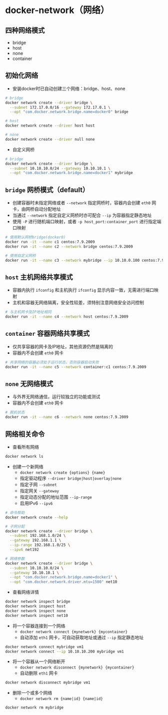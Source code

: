 # docker-network（网络）

## 四种网络模式

- bridge
- host
- none
- container

## 初始化网络

- 安装docker时已自动创建三个网络：bridge、host、none

```sh
# bridge
docker network create --driver bridge \
  --subnet 172.17.0.0/16 --gateway 172.17.0.1 \
  --opt "com.docker.network.bridge.name=docker0" bridge
```

```sh
# host
docker network create --driver host host
```

```sh
# none
docker network create --driver null none
```

- 自定义网桥

```sh
# bridge 
docker network create --driver bridge \
  --subnet 10.10.10.0/24 --gateway 10.10.10.1 \
  --opt "com.docker.network.bridge.name=docker1" mybridge
```

## `bridge` 网桥模式（default）

- 创建容器时未指定网络或者 `--network` 指定网桥时，容器内会创建 `eth0` 网卡，由网桥自动分配地址
- 当通过 `--network` 指定自定义网桥时亦可配合 `--ip` 为容器指定静态地址
- 使用 `-P` 进行随机端口映射，或者 `-p host_port:container_port` 进行指定端口映射

```sh
# 使用默认网桥bridge(docker0)
docker run -it --name c1 centos:7.9.2009
docker run -it --name c2 --network bridge centos:7.9.2009
```

```sh
# 使用自定义网桥
docker run -it --name c3 --network mybridge --ip 10.10.0.100 centos:7.9.2009
```

## `host` 主机网络共享模式

- 容器内执行 `ifconfig` 和主机执行 `ifconfig` 显示内容一致，无需进行端口映射
- 主机和容器无网络隔离，安全性较差，须特别注意网络安全访问控制

```sh
# 与主机网卡及IP地址相同
docker run -it --name c4 --network host centos:7.9.2009
```

## `container` 容器网络共享模式

- 仅共享容器的网卡及IP地址，其他资源仍然是隔离的
- 容器内不会创建 `eth0` 网卡

```sh
# 共享网络的容器必须处于运行状态，否则容器启动失败
docker run -it --name c5 --network container:c1 centos:7.9.2009
```

## `none` 无网络模式

- 与外界无网络通信，运行较独立的功能或测试
- 容器内不会创建 `eth0` 网卡

```sh
# 脱机状态
docker run -it --name c6 --network none centos:7.9.2009
```

## 网络相关命令

- 查看所有网络

```sh
docker network ls
```

- 创建一个新网络
  - `docker network create {options} {name}`
  - 指定驱动程序 `--driver bridge|host|overlay|none`
  - 指定子网 `--subnet`
  - 指定网关 `--gateway`
  - 指定动态分配的地址范围 `--ip-range`
  - 启用IPv6 `--ipv6`

```sh
# 命令帮助
docker network create --help
```

```sh
# 子网分配
docker network create --driver bridge \
  --subnet 192.168.1.0/24 \
  --gateway 192.168.1.1 \
  --ip-range 192.168.1.0/25 \
  --ipv6 net192
```

```sh
# 网络参数
docker network create --driver bridge \
  --subnet 10.10.10.0/24 \
  --gateway 10.10.10.1 \
  --opt "com.docker.network.bridge.name=docker1" \
  --opt "com.docker.network.driver.mtu=1500" net10
```

- 查看网络详情

```sh
docker network inspect bridge
docker network inspect host
docker network inspect none
docker network inspect net10
```

- 将一个容器连接到一个网络
  - `docker network connect {mynetwork} {mycontainer}`
  - 自动添加 `eth1` 网卡，可自动获取地址或通过 `--ip` 指定静态地址

```sh
docker network connect mybridge vm1
docker network connect --ip 10.10.10.200 mybridge vm1
```

- 将一个容器从一个网络断开
  - `docker network disconnect {mynetwork} {mycontainer}`
  - 自动删除 `eth1` 网卡

```sh
docker network disconnect mybridge vm1
```

- 删除一个或多个网络
  - `docker network rm {name|id} {name|id}`

```sh
docker network rm mybridge
```
